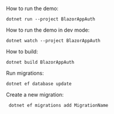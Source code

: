 How to run the demo:
```
dotnet run --project BlazorAppAuth
```

How to run the demo in dev mode:
```
dotnet watch --project BlazorAppAuth
```

How to build:
```
dotnet build BlazorAppAuth
```

Run migrations:
```
dotnet ef database update
```

Create a new migration:
```
 dotnet ef migrations add MigrationName
```
